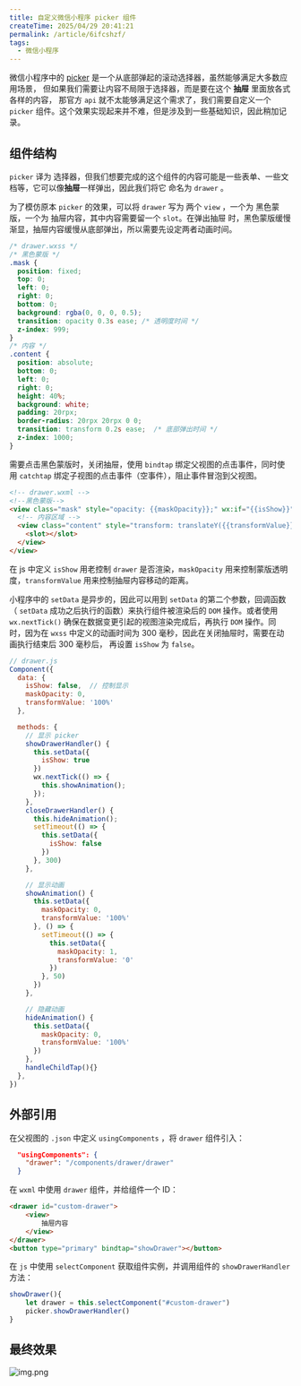 ```yaml
---
title: 自定义微信小程序 picker 组件
createTime: 2025/04/29 20:41:21
permalink: /article/6ifcshzf/
tags:
  - 微信小程序
---
```


微信小程序中的 [picker](https://developers.weixin.qq.com/miniprogram/dev/component/picker.html) 是一个从底部弹起的滚动选择器，虽然能够满足大多数应用场景，
但如果我们需要让内容不局限于选择器，而是要在这个 **抽屉** 里面放各式各样的内容，
那官方 `api` 就不太能够满足这个需求了，我们需要自定义一个 `picker` 组件。这个效果实现起来并不难，但是涉及到一些基础知识，因此稍加记录。

<!-- more -->

## 组件结构

`picker` 译为 选择器，但我们想要完成的这个组件的内容可能是一些表单、一些文档等，它可以像**抽屉**一样弹出，因此我们将它
命名为 `drawer` 。

为了模仿原本 `picker` 的效果，可以将 `drawer` 写为 两个 `view` ，一个为 黑色蒙版，一个为 抽屉内容，其中内容需要留一个 `slot`。在弹出抽屉
时，黑色蒙版缓慢渐显，抽屉内容缓慢从底部弹出，所以需要先设定两者动画时间。

```css
/* drawer.wxss */
/* 黑色蒙版 */
.mask {
  position: fixed;
  top: 0;
  left: 0;
  right: 0;
  bottom: 0;
  background: rgba(0, 0, 0, 0.5);
  transition: opacity 0.3s ease; /* 透明度时间 */
  z-index: 999;
}
/* 内容 */
.content {
  position: absolute;
  bottom: 0;
  left: 0;
  right: 0;
  height: 40%;
  background: white;
  padding: 20rpx;
  border-radius: 20rpx 20rpx 0 0;
  transition: transform 0.2s ease;  /* 底部弹出时间 */
  z-index: 1000;
}
```

需要点击黑色蒙版时，关闭抽屉，使用 `bindtap` 绑定父视图的点击事件，同时使用 `catchtap` 绑定子视图的点击事件（空事件），阻止事件冒泡到父视图。

```html
<!-- drawer.wxml -->
<!--黑色蒙版-->
<view class="mask" style="opacity: {{maskOpacity}};" wx:if="{{isShow}}" bindtap="closeDrawerHandler">
  <!-- 内容区域 -->
  <view class="content" style="transform: translateY({{transformValue}});" catchtap="handleChildTap">
    <slot></slot>
  </view>
</view>
```

在 js 中定义 `isShow` 用老控制 `drawer` 是否渲染，`maskOpacity` 用来控制蒙版透明度，`transformValue` 用来控制抽屉内容移动的距离。

小程序中的 `setData` 是异步的，因此可以用到 `setData` 的第二个参数，回调函数（ `setData` 成功之后执行的函数）来执行组件被渲染后的 `DOM` 操作。或者使用 `wx.nextTick()` 
确保在数据变更引起的视图渲染完成后，再执行 `DOM` 操作。同时，因为在 `wxss` 中定义的动画时间为 300 毫秒，因此在关闭抽屉时，需要在动画执行结束后 300 毫秒后，
再设置 `isShow` 为 `false`。

```js
// drawer.js
Component({
  data: {
    isShow: false,  // 控制显示
    maskOpacity: 0,
    transformValue: '100%'
  },

  methods: {
    // 显示 picker
    showDrawerHandler() {
      this.setData({
        isShow: true
      })
      wx.nextTick(() => {
        this.showAnimation();
      });
    },
    closeDrawerHandler() {
      this.hideAnimation();
      setTimeout(() => {
        this.setData({
          isShow: false
        })
      }, 300)
    },

    // 显示动画
    showAnimation() {
      this.setData({
        maskOpacity: 0,
        transformValue: '100%'
      }, () => {
        setTimeout(() => {
          this.setData({
            maskOpacity: 1,
            transformValue: '0'
          })
        }, 50)
      })
    },

    // 隐藏动画
    hideAnimation() {
      this.setData({
        maskOpacity: 0,
        transformValue: '100%'
      })
    }, 
    handleChildTap(){}
  },
})
```

## 外部引用

在父视图的 `.json` 中定义 `usingComponents` ，将 `drawer` 组件引入：

```json
  "usingComponents": {
    "drawer": "/components/drawer/drawer"
  }
```

在 `wxml` 中使用 `drawer` 组件，并给组件一个 ID：

```html
<drawer id="custom-drawer">
    <view>
        抽屉内容
    </view>
</drawer>
<button type="primary" bindtap="showDrawer"></button>
```

在 `js` 中使用 `selectComponent` 获取组件实例，并调用组件的 `showDrawerHandler` 方法：

```js
showDrawer(){
    let drawer = this.selectComponent("#custom-drawer")
    picker.showDrawerHandler()
}
```

## 最终效果

![img.png](/assets/25042901_01.gif)
